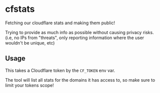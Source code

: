 # cfstats

Fetching our cloudflare stats and making them public!

Trying to provide as much info as possible without causing privacy risks. (i.e,
no IPs from "threats", only reporting information where the user wouldn't be
unique, etc) 

## Usage

This takes a Cloudflare token by the `CF_TOKEN` env var.

The tool will list all stats for the domains it has access to, so make sure to
limit your tokens scope!
